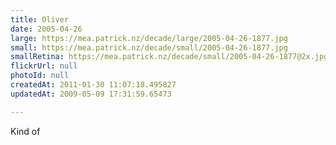 ```yaml
---
title: Oliver
date: 2005-04-26
large: https://mea.patrick.nz/decade/large/2005-04-26-1877.jpg
small: https://mea.patrick.nz/decade/small/2005-04-26-1877.jpg
smallRetina: https://mea.patrick.nz/decade/small/2005-04-26-1877@2x.jpg
flickrUrl: null
photoId: null
createdAt: 2011-01-30 11:07:18.495827
updatedAt: 2009-05-09 17:31:59.65473

---
```

Kind of
